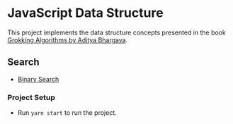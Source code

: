 # JavaScript Data Structure

This project implements the data structure concepts presented in the book [Grokking Algorithms by Aditya Bhargava](https://www.amazon.com.br/Grokking-Algorithms-illustrated-programmers-curious/dp/1617292230/ref=sr_1_2?dib=eyJ2IjoiMSJ9.2bcGWnm39oy1cLyMccaaYjhY2GWtRtDgqYDRQiwAoA3tuQMPE1NuGGX8DkDXv3qfOBfBkMWFpNU5aq8iC7QWmPW4fCWyIyyNE56s5W_Z0FQKI1LxCr9qe8LCvM02BosrusjkvQwfkSYWL9N0-FfRmA.8bCauP9YWPptzAJXhv88y7y3woVzOU1yiF6C4hQG3JE&dib_tag=se&qid=1705167303&refinements=p_27%3AAditya+Y.+Bhargava&s=books&sr=1-2&text=Aditya+Y.+Bhargava&ufe=app_do%3Aamzn1.fos.fcd6d665-32ba-4479-9f21-b774e276a678).

## Search

- [Binary Search](./src/binary-search.js)

### Project Setup

- Run `yarn start` to run the project.
